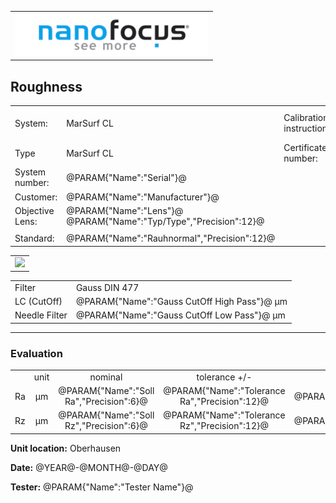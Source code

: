 <!--   EvalAlgoName=NF_NED_MScan_Abnahme_Rauheit_LS -->


||
|-:|
|![](logo.png)|


## Roughness 

 


|||||
|-|-|-|-|
|System: |MarSurf CL |Calibration instruction:| VDI/VDE 2655 Part 1.2|
|Type| MarSurf CL| Certificate number: |600410-44854376|
|System number:| @PARAM{"Name":"Serial"}@|||
|Customer:| @PARAM{"Name":"Manufacturer"}@|||
|Objective Lens: |@PARAM{"Name":"Lens"}@  @PARAM{"Name":"Typ/Type","Precision":12}@ |||
| |  |||
|Standard: |@PARAM{"Name":"Rauhnormal","Precision":12}@|||

 

 

|| 
|:-:|
|![](Roughness_PS.svg)|
 


|||
|:-|:-|
|Filter|Gauss DIN 477|
|LC (CutOff) | @PARAM{"Name":"Gauss CutOff High Pass"}@ µm|
|Needle Filter |@PARAM{"Name":"Gauss CutOff Low Pass"}@ µm| 

--- 

### Evaluation
||||||||
|:-:|:-:|:-:|:-:|:-:|:-:|:-:|
| |unit  |nominal   | tolerance   +/- | actual | status|
| Ra   | µm | @PARAM{"Name":"Soll Ra","Precision":6}@ |    @PARAM{"Name":"Tolerance Ra","Precision":12}@|  @PARAM{"Name":"Ra","Precision":3}@ | <span id="controlRa"></span>|
| Rz   | µm| @PARAM{"Name":"Soll Rz","Precision":6}@  |    @PARAM{"Name":"Tolerance Rz","Precision":12}@ |  @PARAM{"Name":"Rz","Precision":3}@ | <span id="controlRz"> </span>|
 
 

__Unit location:__ Oberhausen

__Date:__ @YEAR@-@MONTH@-@DAY@ 

__Tester:__ @PARAM{"Name":"Tester Name"}@


 

<div id="sumresults">  </div>

<script>

var PARAM = @PJSON{"Set":0}@;
var TOLERANCE = @PJSON{"Set":2}@;
var META = @MJSON{"Set":0}@;
 

var tolerance = TOLERANCE["Tolerance Ra"].value;
var v = PARAM["Ra"].value;
var soll =  @PARAM{"Name":"Soll Ra"}@;
if(v < soll-tolerance || v > soll+tolerance) 
{
 document.getElementById("controlRa").innerHTML = "not Ok";
} 
else
{
document.getElementById("controlRa").innerHTML = "Ok";
}

tolerance = TOLERANCE["Tolerance Rz"].value;
v = PARAM["Rz"].value;
soll =  @PARAM{"Name":"Soll Rz"}@;
if(  v < soll-tolerance || v > soll+tolerance) 
{
 document.getElementById("controlRz").innerHTML = "not Ok";
} 
else
{
document.getElementById("controlRz").innerHTML = "Ok";
}

</script>

 